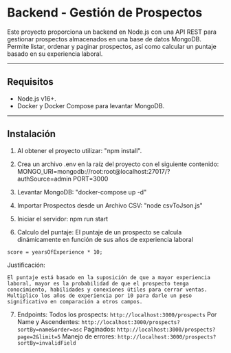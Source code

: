 # Backend - Gestión de Prospectos

Este proyecto proporciona un backend en Node.js con una API REST para gestionar prospectos almacenados en una base de datos MongoDB. Permite listar, ordenar y paginar prospectos, así como calcular un puntaje basado en su experiencia laboral.

---

## Requisitos

- Node.js v16+.
- Docker y Docker Compose para levantar MongoDB.

---

## Instalación

1. Al obtener el proyecto utilizar: "npm install".
2. Crea un archivo .env en la raíz del proyecto con el siguiente contenido:
MONGO_URI=mongodb://root:root@localhost:27017/?authSource=admin
PORT=3000

3. Levantar MongoDB: "docker-compose up -d"
4. Importar Prospectos desde un Archivo CSV: "node csvToJson.js"
5. Iniciar el servidor: npm run start
6. Calculo del puntaje: 
El puntaje de un prospecto se calcula dinámicamente en función de sus años de experiencia laboral 
``` 
score = yearsOfExperience * 10; 
```

Justificación:
```
El puntaje está basado en la suposición de que a mayor experiencia laboral, mayor es la probabilidad de que el prospecto tenga conocimiento, habilidades y conexiones útiles para cerrar ventas. 
Multiplico los años de experiencia por 10 para darle un peso significativo en comparación a otros campos.
```

7. Endpoints:
Todos los prospects: ```http://localhost:3000/prospects```
Por Name y Ascendentes: ```http://localhost:3000/prospects?sortBy=name&order=asc```
Paginados: ```http://localhost:3000/prospects?page=2&limit=5```
Manejo de errores: ``` http://localhost:3000/prospects?sortBy=invalidField ```
